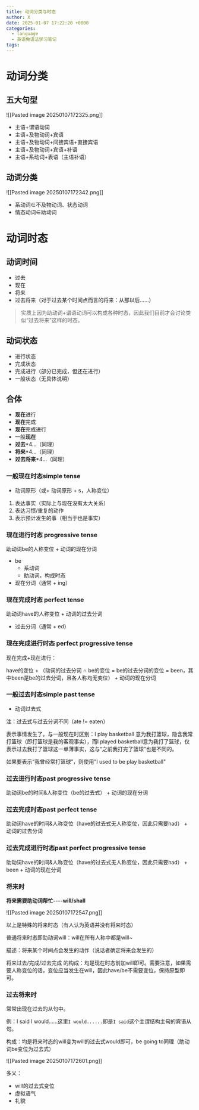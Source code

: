 ```yaml
---
title: 动词分类与时态
author: X
date: 2025-01-07 17:22:20 +0800
categories:
  - language
  - 英语兔语法学习笔记
tags:
---
```

# 动词分类

## 五大句型

![[Pasted image 20250107172325.png]]

- 主语+谓语动词
- 主语+及物动词+宾语
- 主语+及物动词+间接宾语+直接宾语
- 主语+及物动词+宾语+补语
- 主语+系动词+表语（主语补语）

## 动词分类

![[Pasted image 20250107172342.png]]

- 系动词∈不及物动词、状态动词
- 情态动词∈助动词

# 动词时态

## 动词时间

- 过去
- 现在
- 将来
- 过去将来（对于过去某个时间点而言的将来：从那以后……）

> 实质上因为助动词+谓语动词可以构成各种时态，因此我们目前才会讨论类似“过去将来”这样的时态。

## 动词状态

- 进行状态
- 完成状态
- 完成进行（部分已完成，但还在进行）
- 一般状态（无具体说明）

## 合体

- **现在**进行
- **现在**完成
- **现在**完成进行
- 一般**现在**
- **过去**\*4...（同理）
- **将来**\*4...（同理）
- **过去将来**\*4...（同理）

### 一般现在时态simple tense

+ 动词原形（或+ 动词原形 + s，人称变位）

1. 表达事实（实际上与现在没有太大关系）
2. 表达习惯/重复的动作
3. 表示预计发生的事（相当于也是事实）

### 现在进行时态 progressive tense

助动词be的人称变位 + 动词的现在分词

- be
	- 系动词
	- 助动词，构成时态
- 现在分词（通常 + ing）

### 现在完成时态 perfect tense

助动词have的人称变位 + 动词的过去分词

- 过去分词（通常 + ed）

### 现在完成进行时态 perfect progressive tense

现在完成+现在进行：   

have的变位 + （动词的过去分词 ∩ be的变位 = be的过去分词的变位 = been，其中been是be的过去分词，且各人称均无变位） + 动词的现在分词

### 一般过去时态simple past tense

+ 动词过去式

注：过去式与过去分词不同（ate != eaten）

表示事情发生了。与一般现在时区别：I play basketball 意为我打篮球，隐含我常打篮球（即打篮球是我的客观事实），而I played basketball意为我打了篮球，仅表示过去我打了篮球这一单薄事实，这与“之前我打完了篮球”也是不同的。

如果要表示“我曾经常打篮球”，则使用"I used to be play basketball"

### 过去进行时态past progressive tense

助动词be的时间&人称变位（be的过去式） + 动词的现在分词

### 过去完成时态past perfect tense

助动词have的时间&人称变位（have的过去式无人称变位，因此只需要had） + 动词的过去分词

### 过去完成进行时态past perfect progressive tense

助动词have的时间&人称变位（have的过去式无人称变位，因此只需要had） + been + 动词的现在分词

### 将来时

**将来需要助动词帮忙----will/shall**

![[Pasted image 20250107172547.png]]

以上是特殊的将来时态（有人认为英语并没有将来时态）

普通将来时态即助动词will：will在所有人称中都是will~

描述：将来某个时间点会发生的动作（说话者确定将来会发生的）

将来过去/完成/过去完成 的构成：均是现在时态前加will即可。需要注意，如果需要人称变位的话，变位应当发生在will，因此have/be不需要变位，保持原型即可。

### 过去将来时

常常出现在过去的从句中。

例：I said I would......这里`I would......`即是`I said`这个主谓结构主句的宾语从句。

构成：均是将来时态的will变为will的过去式would即可，be going to同理（助动词be变位为过去式）

![[Pasted image 20250107172601.png]]

多义：

- will的过去式变位
- 虚拟语气
- 礼貌